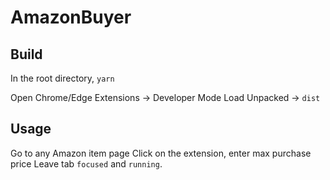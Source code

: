 # AmazonBuyer

## Build

In the root directory, `yarn`

Open Chrome/Edge Extensions -> Developer Mode
Load Unpacked -> `dist`

## Usage

Go to any Amazon item page
Click on the extension, enter max purchase price
Leave tab `focused` and `running`.
